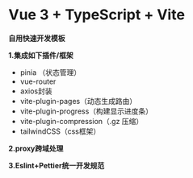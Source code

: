 # Vue 3 + TypeScript + Vite

**自用快速开发模板**

**1.集成如下插件/框架**

- pinia （状态管理）
- vue-router
- axios封装
- vite-plugin-pages（动态生成路由）
- vite-plugin-progress（构建显示进度条）
- vite-plugin-compression（.gz 压缩）
- tailwindCSS（css框架）

**2.proxy跨域处理**

**3.Eslint+Pettier统一开发规范**

